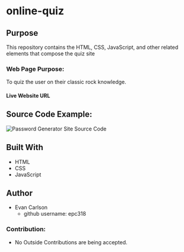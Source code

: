 # online-quiz

## Purpose
This repository contains the HTML, CSS, JavaScript, and other related elements that compose the quiz site

### Web Page Purpose:
To quiz the user on their classic rock knowledge.

#### Live Website URL


## Source Code Example:
![Password Generator Site Source Code]()

## Built With
* HTML
* CSS
* JavaScript

## Author
* Evan Carlson
    - github username: epc318

### Contribution:
* No Outside Contributions are being accepted.